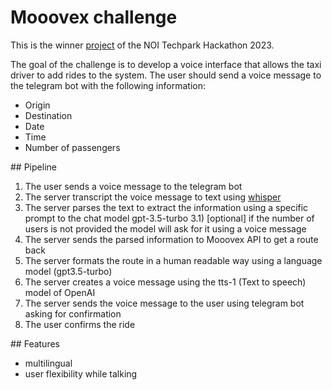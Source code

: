 # Mooovex challenge 
This is the winner [project](https://hackathon.bz.it/project/studybuddy) of the NOI Techpark Hackathon 2023.

The goal of the challenge is to develop a voice interface that allows the taxi driver to add rides to the system. 
The user should send a voice message to the telegram bot with the following information:
- Origin
- Destination
- Date
- Time
- Number of passengers

## Pipeline 

1) The user sends a voice message to the telegram bot
2) The server transcript the voice message to text using [whisper](https://openai.com/research/whisper) 
3) The server parses the text to extract the information using a specific prompt to the chat model gpt-3.5-turbo
3.1) [optional] if the number of users is not provided the model will ask for it using a voice message
4) The server sends the parsed information to Mooovex API to get a route back 
5) The server formats the route in a human readable way using a language model (gpt3.5-turbo)
6) The server creates a voice message using the tts-1 (Text to speech) model of OpenAI
7) The server sends the voice message to the user using telegram bot asking for confirmation
8) The user confirms the ride

## Features
- multilingual
- user flexibility while talking


